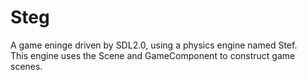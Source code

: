 # Steg
A game eninge driven by SDL2.0, using a physics engine named Stef.   
This engine uses the Scene and GameComponent to construct game scenes.

